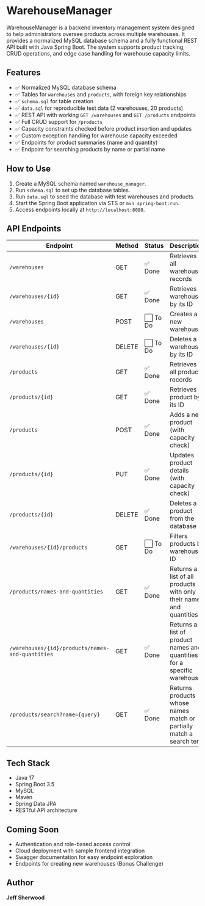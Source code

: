 # WarehouseManager

WarehouseManager is a backend inventory management system designed to help administrators oversee products across multiple warehouses. It provides a normalized MySQL database schema and a fully functional REST API built with Java Spring Boot. The system supports product tracking, CRUD operations, and edge case handling for warehouse capacity limits.

## Features

- ✅ Normalized MySQL database schema
- ✅ Tables for `warehouses` and `products`, with foreign key relationships
- ✅ `schema.sql` for table creation
- ✅ `data.sql` for reproducible test data (2 warehouses, 20 products)
- ✅ REST API with working `GET /warehouses` and `GET /products` endpoints
- ✅ Full CRUD support for `/products`
- ✅ Capacity constraints checked before product insertion and updates
- ✅ Custom exception handling for warehouse capacity exceeded
- ✅ Endpoints for product summaries (name and quantity)
- ✅ Endpoint for searching products by name or partial name

## How to Use

1. Create a MySQL schema named `warehouse_manager`.
2. Run `schema.sql` to set up the database tables.
3. Run `data.sql` to seed the database with test warehouses and products.
4. Start the Spring Boot application via STS or `mvn spring-boot:run`.
5. Access endpoints locally at `http://localhost:8080`.

## API Endpoints

| Endpoint | Method | Status | Description |
|---|---|---|---|
| `/warehouses` | GET | ✅ Done | Retrieves all warehouse records |
| `/warehouses/{id}` | GET | ✅ Done | Retrieves a warehouse by its ID |
| `/warehouses` | POST | ⬜ To Do | Creates a new warehouse |
| `/warehouses/{id}` | DELETE | ⬜ To Do | Deletes a warehouse by its ID |
| `/products` | GET | ✅ Done | Retrieves all product records |
| `/products/{id}` | GET | ✅ Done | Retrieves a product by its ID |
| `/products` | POST | ✅ Done | Adds a new product (with capacity check) |
| `/products/{id}` | PUT | ✅ Done | Updates product details (with capacity check) |
| `/products/{id}` | DELETE | ✅ Done | Deletes a product from the database |
| `/warehouses/{id}/products` | GET | ⬜ To Do | Filters products by warehouse ID |
| `/products/names-and-quantities` | GET | ✅ Done | Returns a list of all products with only their names and quantities |
| `/warehouses/{id}/products/names-and-quantities` | GET | ✅ Done | Returns a list of product names and quantities for a specific warehouse |
| `/products/search?name={query}` | GET | ✅ Done | Returns products whose names match or partially match a search term |

## Tech Stack

- Java 17
- Spring Boot 3.5
- MySQL
- Maven
- Spring Data JPA
- RESTful API architecture

## Coming Soon

- Authentication and role-based access control
- Cloud deployment with sample frontend integration
- Swagger documentation for easy endpoint exploration
- Endpoints for creating new warehouses (Bonus Challenge)

## Author

**Jeff Sherwood**
